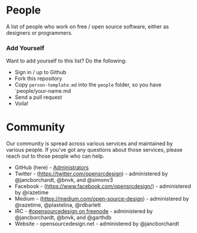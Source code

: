 People
=====

A list of people who work on free / open source software, either as designers or programmers.

### Add Yourself

Want to add yourself to this list? Do the following:

* Sign in / up to Github
* Fork this repository
* Copy `person-template.md` into the `people` folder, so you have `people/your-name.md
* Send a pull request
* Voila!

Community
=========

Our community is spread across various services and maintained by various people. If you've got any questions about those services, please reach out to those people who can help.

* GitHub (here) - [Administrators](https://github.com/orgs/opensourcedesign/teams/core)
* Twitter - (https://twitter.com/opensrcdesign) - administered by @jancborchardt, @bnvk, and @simonv3
* Facebook - (https://www.facebook.com/opensrcdesign/) - administered by @razetime
* Medium - (https://medium.com/open-source-design) - administered by @razetime, @plastelina, @rdbarlett
* IRC - [#opensourcedesign on freenode](http://chat.opensourcedesign.net/) - administered by @jancborchardt, @bnvk, and @garthdb
* Website - opensourcedesign.net - administered by @jancborchardt
